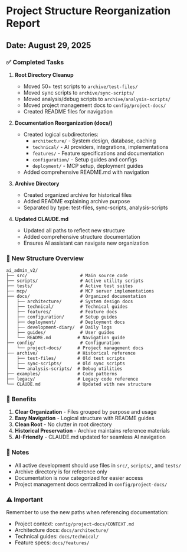 # Project Structure Reorganization Report

## Date: August 29, 2025

### ✅ Completed Tasks

1. **Root Directory Cleanup**
   - Moved 50+ test scripts to `archive/test-files/`
   - Moved sync scripts to `archive/sync-scripts/`
   - Moved analysis/debug scripts to `archive/analysis-scripts/`
   - Moved project management docs to `config/project-docs/`
   - Created README files for navigation

2. **Documentation Reorganization (docs/)**
   - Created logical subdirectories:
     - `architecture/` - System design, database, caching
     - `technical/` - AI providers, integrations, implementations
     - `features/` - Feature specifications and documentation
     - `configuration/` - Setup guides and configs
     - `deployment/` - MCP setup, deployment guides
   - Added comprehensive README.md with navigation

3. **Archive Directory**
   - Created organized archive for historical files
   - Added README explaining archive purpose
   - Separated by type: test-files, sync-scripts, analysis-scripts

4. **Updated CLAUDE.md**
   - Updated all paths to reflect new structure
   - Added comprehensive structure documentation
   - Ensures AI assistant can navigate new organization

### 📁 New Structure Overview

```
ai_admin_v2/
├── src/                    # Main source code
├── scripts/                # Active utility scripts
├── tests/                  # Active test suites
├── mcp/                    # MCP server implementations
├── docs/                   # Organized documentation
│   ├── architecture/       # System design docs
│   ├── technical/          # Technical guides
│   ├── features/           # Feature docs
│   ├── configuration/      # Setup guides
│   ├── deployment/         # Deployment docs
│   ├── development-diary/  # Daily logs
│   ├── guides/             # User guides
│   └── README.md          # Navigation guide
├── config/                 # Configuration
│   └── project-docs/      # Project management docs
├── archive/               # Historical reference
│   ├── test-files/        # Old test scripts
│   ├── sync-scripts/      # Old sync scripts
│   └── analysis-scripts/  # Debug utilities
├── examples/              # Code patterns
├── legacy/                # Legacy code reference
└── CLAUDE.md              # Updated with new structure
```

### 🎯 Benefits

1. **Clear Organization** - Files grouped by purpose and usage
2. **Easy Navigation** - Logical structure with README guides
3. **Clean Root** - No clutter in root directory
4. **Historical Preservation** - Archive maintains reference materials
5. **AI-Friendly** - CLAUDE.md updated for seamless AI navigation

### 📝 Notes

- All active development should use files in `src/`, `scripts/`, and `tests/`
- Archive directory is for reference only
- Documentation is now categorized for easier access
- Project management docs centralized in `config/project-docs/`

### ⚠️ Important

Remember to use the new paths when referencing documentation:
- Project context: `config/project-docs/CONTEXT.md`
- Architecture docs: `docs/architecture/`
- Technical guides: `docs/technical/`
- Feature specs: `docs/features/`